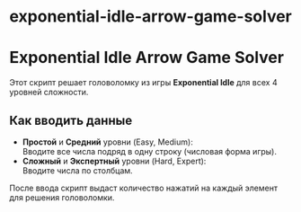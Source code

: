 # exponential-idle-arrow-game-solver
# Exponential Idle Arrow Game Solver

Этот скрипт решает головоломку из игры **Exponential Idle** для всех 4 уровней сложности.

## Как вводить данные
- **Простой** и **Средний** уровни (Easy, Medium):  
  Вводите все числа подряд в одну строку (числовая форма игры).
- **Сложный** и **Экспертный** уровни (Hard, Expert):  
  Вводите числа по столбцам.

После ввода скрипт выдаст количество нажатий на каждый элемент для решения головоломки.